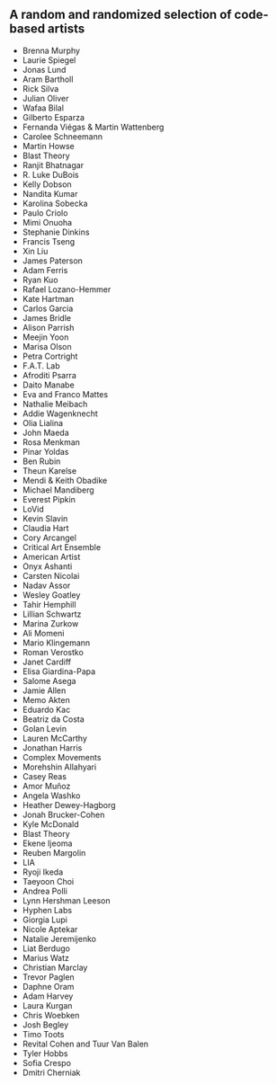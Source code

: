 ## A random and randomized selection of code-based artists
- Brenna Murphy
- Laurie Spiegel
- Jonas Lund
- Aram Bartholl
- Rick Silva
- Julian Oliver
- Wafaa Bilal
- Gilberto Esparza
- Fernanda Viégas & Martin Wattenberg
- Carolee Schneemann
- Martin Howse
- Blast Theory
- Ranjit Bhatnagar
- R. Luke DuBois
- Kelly Dobson
- Nandita Kumar
- Karolina Sobecka
- Paulo Criolo
- Mimi Onuoha
- Stephanie Dinkins
- Francis Tseng
- Xin Liu
- James Paterson
- Adam Ferris
- Ryan Kuo
- Rafael Lozano-Hemmer
- Kate Hartman
- Carlos Garcia
- James Bridle
- Alison Parrish
- Meejin Yoon
- Marisa Olson
- Petra Cortright
- F.A.T. Lab
- Afroditi Psarra
- Daito Manabe
- Eva and Franco Mattes
- Nathalie Meibach
- Addie Wagenknecht
- Olia Lialina
- John Maeda
- Rosa Menkman
- Pinar Yoldas
- Ben Rubin
- Theun Karelse
- Mendi & Keith Obadike
- Michael Mandiberg
- Everest Pipkin
- LoVid
- Kevin Slavin
- Claudia Hart
- Cory Arcangel
- Critical Art Ensemble
- American Artist
- Onyx Ashanti
- Carsten Nicolai
- Nadav Assor
- Wesley Goatley
- Tahir Hemphill
- Lillian Schwartz
- Marina Zurkow
- Ali Momeni
- Mario Klingemann
- Roman Verostko
- Janet Cardiff
- Elisa Giardina-Papa
- Salome Asega
- Jamie Allen
- Memo Akten
- Eduardo Kac
- Beatriz da Costa
- Golan Levin
- Lauren McCarthy
- Jonathan Harris
- Complex Movements
- Morehshin Allahyari
- Casey Reas
- Amor Muñoz
- Angela Washko
- Heather Dewey-Hagborg
- Jonah Brucker-Cohen
- Kyle McDonald
- Blast Theory
- Ekene Ijeoma
- Reuben Margolin
- LIA
- Ryoji Ikeda
- Taeyoon Choi
- Andrea Polli
- Lynn Hershman Leeson
- Hyphen Labs
- Giorgia Lupi
- Nicole Aptekar
- Natalie Jeremijenko
- Liat Berdugo
- Marius Watz
- Christian Marclay
- Trevor Paglen
- Daphne Oram
- Adam Harvey
- Laura Kurgan
- Chris Woebken
- Josh Begley
- Timo Toots
- Revital Cohen and Tuur Van Balen
- Tyler Hobbs
- Sofia Crespo
- Dmitri Cherniak
